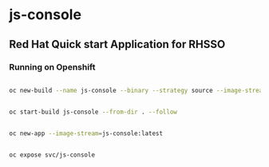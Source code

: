 # js-console

## Red Hat Quick start Application for RHSSO 

### Running on Openshift

```bash

oc new-build --name js-console --binary --strategy source --image-stream httpd
```
```bash

oc start-build js-console --from-dir . --follow
```
```bash

oc new-app --image-stream=js-console:latest
```
```bash

oc expose svc/js-console
```

